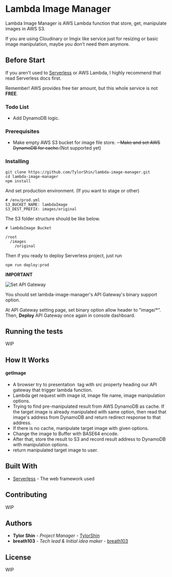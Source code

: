 # Lambda Image Manager

Lambda Image Manager is AWS Lambda function that store, get, manipulate images in AWS S3.

If you are using Cloudinary or Imgix like service just for resizing or basic image manipulation, maybe you don't need them anymore.

## Before Start

If you aren't used to [Serverless](https://serverless.com/) or AWS Lambda, I highly recommend that read Serverless docs first.

Remember! AWS provides free tier amount, but this whole service is not **FREE**.

### Todo List
* Add DynamoDB logic.

### Prerequisites

- Make empty AWS S3 bucket for image file store.
~~- Make and set AWS DynamoDB for cache.~~(Not supported yet)

### Installing

```
git clone https://github.com/TylorShin/lambda-image-manager.git
cd lambda-image-manager
npm install
```

And set production environment.
(If you want to stage or other)

```
# /env/prod.yml
S3_BUCKET_NAME: lambdaImage
S3_DEST_PREFIX: images/original
```

The S3 folder structure should be like below.
```
# lambdaImage Bucket

/root
  /images
    /original
```

Then if you ready to deploy Serverless project,
just run

```
npm run deploy:prod
```

**IMPORTANT**

![Set API Gateway](https://m7ix47c297.execute-api.us-east-1.amazonaws.com/prod/getImage?id=2017-06-11T03:22:10.250Z&filename=a11ebe37-312f-4178-b43a-517fe801340e)

You should set lambda-image-manager's API Gateway's binary support option.

At API Gateway setting page, set binary option allow header to "image/*".
Then, **Deploy** API Gateway once again in console dashboard.

## Running the tests

WIP


## How It Works
#### getImage
* A browser try to presentation <img /> tag with src property heading our API gateway that trigger lambda function.
* Lambda get request with image id, image file name, image manipulation options.
* Trying to find pre-manipulated result from AWS DynamoDB as cache. If the target image is already manipulated with same option, then read that image's address from DynamoDB and return redirect response to that address.
* If there is no cache, manipulate target image with given options.
* Change the image to Buffer with BASE64 encode.
* After that, store the result to S3 and record result address to DynamoDB with manipulation options.
* return manipulated target image to user.

## Built With

* [Serverless](https://serverless.com/) - The web framework used

## Contributing

WIP

## Authors

* **Tylor Shin** - *Project Manager* - [TylorShin](https://github.com/TylorShin)
* **breath103** - *Tech lead & Initial idea maker* - [breath103](https://github.com/breath103)

## License

WIP
